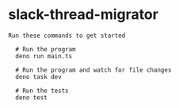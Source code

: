 # slack-thread-migrator

```
Run these commands to get started

  # Run the program
  deno run main.ts

  # Run the program and watch for file changes
  deno task dev

  # Run the tests
  deno test
```
